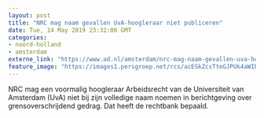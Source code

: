 ```yaml
---
layout: post
title: "NRC mag naam gevallen UvA-hoogleraar niet publiceren"
date: Tue, 14 May 2019 23:32:00 GMT
categories: 
- noord-holland 
- amsterdam 
externe_link: "https://www.ad.nl/amsterdam/nrc-mag-naam-gevallen-uva-hoogleraar-niet-publiceren~a95d9ab5/"
feature_image: "https://images1.persgroep.net/rcs/acESkZcsTteGJPUk4aWID67sLPs/diocontent/147289461/_fitwidth/400/?appId=21791a8992982cd8da851550a453bd7f&quality=0.7"
---
```


NRC mag een voormalig hoogleraar Arbeidsrecht van de Universiteit van Amsterdam (UvA) niet bij zijn volledige naam noemen in berichtgeving over grensoverschrijdend gedrag. Dat heeft de rechtbank bepaald.
